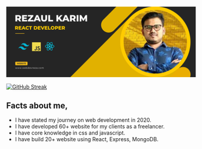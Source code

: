 ![Alt Text](images/banner.png)

[![GitHub Streak](https://github-readme-streak-stats.herokuapp.com?user=merndevreza&theme=dark)](https://git.io/streak-stats)
 
## Facts about me,
- I have stated my journey on web development in 2020. 
- I have developed 60+ website for my clients as a freelancer. 
- I have core knowledge in css and javascript.
- I have build 20+ website using React, Express, MongoDB.

